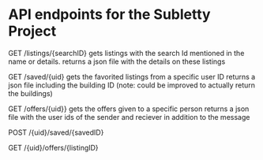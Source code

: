 # API endpoints for the Subletty Project

GET /listings/{searchID}
    gets listings with the search Id mentioned in the name or details. 
    returns a json file with the details on these listings

GET /saved/{uid}
    gets the favorited listings from a specific user ID
    returns a json file including the building ID
    (note: could be improved to actually return the buildings)

GET /offers/{uid}}
    gets the offers given to a specific person
    returns a json file with the user ids of the sender and reciever in addition to the message

POST /{uid}/saved/{savedID}

GET /{uid}/offers/{listingID}


